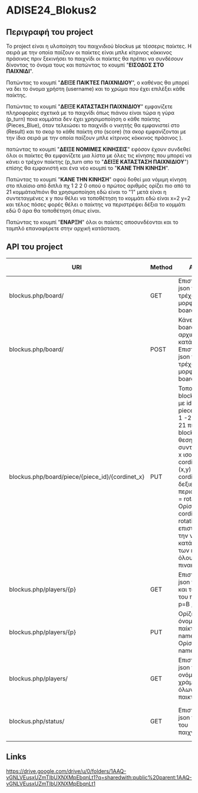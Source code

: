 # ADISE24_Blokus2

## Περιγραφή του project

Το project είναι η υλοποίηση του παιχνιδιού blockus με τέσσερις παίκτες. Η σειρά με την οποία παίζουν οι παίκτες είναι μπλε κίτρινος κόκκινος 
πράσινος πριν ξεκινήσει το παιχνίδι οι παίκτες θα πρέπει να συνδέσουν δίνοντας το όνομα τους και πατώντας το κουμπί "**ΕΙΣΟΔΟΣ ΣΤΟ ΠΑΙΧΝΙΔΙ**". 

Πατώντας το κουμπί "**ΔΕΙΞΕ ΠΑΙΚΤΕΣ ΠΑΙΧΝΙΔΙΟΥ**", ο καθένας θα μπορεί να δει το όνομα χρήστη (username) και το χρώμα που έχει επιλέξει κάθε παίκτης.

Πατώντας το κουμπί "**ΔΕΙΞΕ ΚΑΤΑΣΤΑΣΗ ΠΑΙΧΝΙΔΙΟΥ**" εμφανίζετε πληροφορίες σχετικά με το παιχνίδι όπως πιάνου είναι τώρα η γύρα (p_turn) ποια κομμάτια 
δεν έχει χρησιμοποίηση ο κάθε παίκτης (Pieces_Blue), όταν τελειώσει το παιχνίδι ο νικητής θα εμφανιστεί  στο (Result) και το σκορ το κάθε παίκτη 
στο (score) (τα σκορ εμφανίζονται με την ίδια σειρά με την οποία παίζουν  μπλε κίτρινος κόκκινος πράσινος ).

πατώντας το κουμπί "**ΔΕΙΞΕ ΝΟΜΙΜΕΣ ΚΙΝΗΣΕΙΣ**" εφόσον έχουν συνδεθεί όλοι οι παίκτες θα εμφανίζετε μια λίστα με όλες τις κίνησης που μπορεί να κάνει
 ο τρέχον παίκτης (p_turn απο το "**ΔΕΙΞΕ ΚΑΤΑΣΤΑΣΗ ΠΑΙΧΝΙΔΙΟΥ**") επίσης θα εμφανιστή και ένα νέο κουμπί το "**ΚΑΝΕ ΤΗΝ ΚΙΝΗΣΗ**".

Πατώντας το κουμπί "**ΚΑΝΕ ΤΗΝ ΚΙΝΗΣΗ**" αφού δοθεί μια νόμιμη κίνηση στο πλαίσιο από διπλά πχ 1 2 2 0 οπού ο πρώτος αριθμός ορίζει πιο από τα 21 
κομμάτια/πιόνι θα χρησιμοποίηση εδώ είναι το "1" μετά είναι η συντεταγμένες x y που θέλει να τοποθέτηση το κομμάτι εδώ είναι x=2 y=2 και τέλος 
πόσες φορές θέλει ο παίκτης να περιστρέψει δέξια το κομμάτι εδώ 0 άρα θα τοποθέτηση όπως είναι.

Πατώντας το κουμπί "**ΕΝΑΡΞΗ**" όλοι οι παίκτες αποσυνδέονται και το ταμπλό επαναφέρετε στην αρχική κατάσταση.

## API του project 


| **URI** | **Method** | **Action** | **Return Status** |
| --- | --- | --- | --- |
| blockus.php/board/| GET | Επιστρέφει σε json την τρέχουσα μορφή του board. | 200 (OK), 400 (Bad Request) |
| blockus.php/board/| POST | Κάνει reset το board στην αρχική κατάσταση. Επιστρέφει σε json την τρέχουσα μορφή του board.   | 200 (OK), 400 (Bad Request) |
| blockus.php/board/piece/{piece_id}/{cordinet_x} | PUT | Τοποθετη το blockus πιόνι με id = piece_id (τιμη 1 -21 για τα 21 πιονια blockus) στην θεση με συντεταγμενη x ισο με cordinet_x (x,y) και y = cordinet_y με δεξιες περιστροφες = rotation. Ορίσματα: cordinet_y, rotation. Θα επιστρέψει την νέα κατάσταση των κελιών όλου του πινακα. | 200 (OK), 400 (Bad Request) |
| blockus.php/players/{p}| GET | Επιστρέφει σε json τo όνομα και το χρώμα του παίκτη p=B , R , Y ή G   | 200 (OK), 400 (Bad Request) |
| blockus.php/players/{p} | PUT | Ορίζει το όνομα του παίκτη p σε name. Ορίσματα: name. | 200 (OK), 400 (Bad Request) |
| blockus.php/players/ | GET | Επιστρέφει σε json τα ονόματα και χράματα όλων των παικτών. | 200 (OK), 400 (Bad Request) |
| blockus.php/status/  | GET |  Επιστρέφει σε json το status του παιχνιδιού. | 200 (OK), 400 (Bad Request) |

## Links

https://drive.google.com/drive/u/0/folders/1AAQ-vGNLVEusxUZmTIbUXNXMpEbqnLt1?q=sharedwith:public%20parent:1AAQ-vGNLVEusxUZmTIbUXNXMpEbqnLt1

<!-- https://users.iee.ihu.gr/~iee2020246/ADISE24_Blokus2/www/ (inactive) -->

